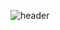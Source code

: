 ![header](https://capsule-render.vercel.app/api?type=waving&color=auto&height=300&section=header&text=TaeGyun%20&fontSize=90)





